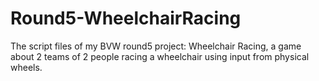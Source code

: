 # Round5-WheelchairRacing
The script files of my BVW round5 project: Wheelchair Racing, a game about 2 teams of 2 people racing a wheelchair using input from physical wheels.
